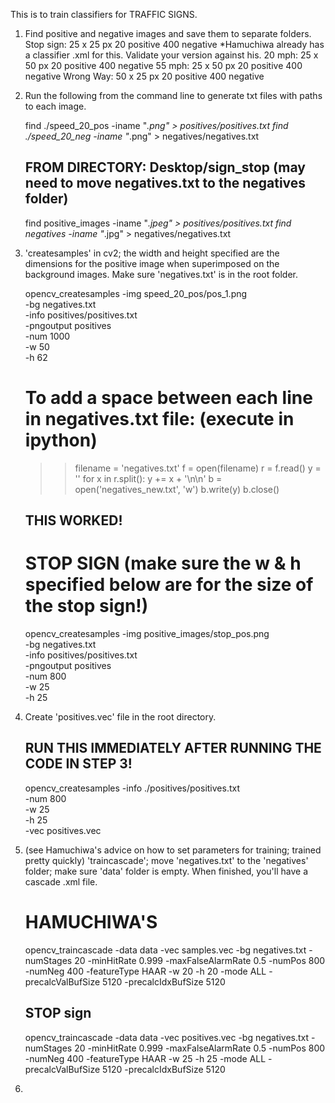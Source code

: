 This is to train classifiers for TRAFFIC SIGNS.

1. Find positive and negative images and save them to separate folders.
    Stop sign:    25 x 25 px    20 positive     400 negative  *Hamuchiwa already has a classifier .xml for this. Validate your version against his.
    20 mph:       25 x 50 px    20 positive     400 negative
    55 mph:       25 x 50 px    20 positive     400 negative
    Wrong Way:    50 x 25 px    20 positive     400 negative

2. Run the following from the command line to generate txt files with paths to each image.

    find ./speed_20_pos -iname "*.png" > positives/positives.txt
    find ./speed_20_neg -iname "*.png" > negatives/negatives.txt


    ## FROM DIRECTORY: Desktop/sign_stop (may need to move negatives.txt to the negatives folder)
    find positive_images -iname "*.jpeg" > positives/positives.txt
    find negatives -iname "*.jpg" > negatives/negatives.txt


3. 'createsamples' in cv2; the width and height specified are the dimensions for the positive image when superimposed on the background images.
   Make sure 'negatives.txt' is in the root folder.

    opencv_createsamples  -img speed_20_pos/pos_1.png \
                          -bg negatives.txt \
                          -info positives/positives.txt \
                          -pngoutput positives \
                          -num 1000 \
                          -w 50 \
                          -h 62


    # To add a space between each line in negatives.txt file: (execute in ipython)
    >> filename = 'negatives.txt'
    >> f = open(filename)
    >> r = f.read()
    >> y = ''
    >> for x in r.split():
        y += x + '\n\n'
    >> b = open('negatives_new.txt', 'w')
    >> b.write(y)
    >> b.close()


    ## THIS WORKED!
    # STOP SIGN (make sure the w & h specified below are for the size of the stop sign!)
    opencv_createsamples  -img positive_images/stop_pos.png \
                          -bg negatives.txt \
                          -info positives/positives.txt \
                          -pngoutput positives \
                          -num 800 \
                          -w 25 \
                          -h 25



4. Create 'positives.vec' file in the root directory.

    ## RUN THIS IMMEDIATELY AFTER RUNNING THE CODE IN STEP 3!
    opencv_createsamples  -info ./positives/positives.txt \
                          -num 800 \
                          -w 25 \
                          -h 25 \
                          -vec positives.vec


5. (see Hamuchiwa's advice on how to set parameters for training; trained pretty quickly) 'traincascade'; move 'negatives.txt' to the 'negatives' folder; make sure 'data' folder is empty. When finished, you'll have a cascade .xml file.

    # HAMUCHIWA'S
    opencv_traincascade -data data -vec samples.vec -bg negatives.txt -numStages 20 -minHitRate 0.999 -maxFalseAlarmRate 0.5 -numPos 800 -numNeg 400 -featureType HAAR -w 20 -h 20 -mode ALL -precalcValBufSize 5120 -precalcIdxBufSize 5120

    ## STOP sign
    opencv_traincascade -data data -vec positives.vec -bg negatives.txt -numStages 20 -minHitRate 0.999 -maxFalseAlarmRate 0.5 -numPos 800 -numNeg 400 -featureType HAAR -w 25 -h 25 -mode ALL -precalcValBufSize 5120 -precalcIdxBufSize 5120

6.
